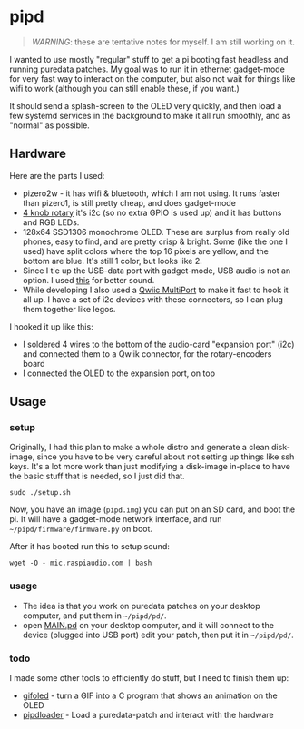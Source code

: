 # pipd

> *WARNING*: these are tentative notes for myself. I am still working on it.

I wanted to use mostly "regular" stuff to get a pi booting fast headless and running puredata patches. My goal was to run it in ethernet gadget-mode for very fast way to interact on the computer, but also not wait for things like wifi to work (although you can still enable these, if you want.)

It should send a splash-screen to the OLED very quickly, and then load a few systemd services in the background to make it all run smoothly, and as "normal" as possible.

## Hardware

Here are the parts I used:

- pizero2w - it has wifi & bluetooth, which I am not using. It runs faster than pizero1, is still pretty cheap, and does gadget-mode
- [4 knob rotary](https://www.adafruit.com/product/5752) it's i2c (so no extra GPIO is used up) and it has buttons and RGB LEDs.
- 128x64 SSD1306 monochrome OLED. These are surplus from really old phones, easy to find, and are pretty crisp & bright. Some (like the one I used) have split colors where the top 16 pixels are yellow, and the bottom are blue. It's still 1 color, but looks like 2.
- Since I tie up the USB-data port with gadget-mode, USB audio is not an option. I used [this](https://www.amazon.com/RASPIAUDIO-Audio-Sound-Ultra-Raspberry/dp/B09JK728MB) for better sound.
- While developing I also used a [Qwiic MultiPort](https://www.sparkfun.com/products/18012) to make it fast to hook it all up. I have a set of i2c devices with these connectors, so I can plug them together like legos.

I hooked it up like this:

- I soldered 4 wires to the bottom of the audio-card "expansion port" (i2c) and connected them to a Qwiik connector, for the rotary-encoders board
- I connected the OLED to the expansion port, on top


## Usage

### setup

Originally, I had this plan to make a whole distro and generate a clean disk-image, since you have to be very careful about not setting up things like ssh keys. It's a lot more work than just modifying a disk-image in-place to have the basic stuff that is needed, so I just did that.

```
sudo ./setup.sh
```

Now, you have an image (`pipd.img`) you can put on an SD card, and boot the pi. It will have a gadget-mode network interface, and run `~/pipd/firmware/firmware.py` on boot.

After it has booted run this to setup sound:

```
wget -O - mic.raspiaudio.com | bash
```

### usage

- The idea is that you work on puredata patches on your desktop computer, and put them in `~/pipd/pd/`.
- open [MAIN.pd](pd/MAIN.pd) on your desktop computer, and it will connect to the device (plugged into USB port) edit your patch, then put it in `~/pipd/pd/`.


### todo

I made some other tools to efficiently do stuff, but I need to finish them up:

- [gifoled](../gifoled) - turn a GIF into a C program that shows an animation on the OLED
- [pipdloader](../pipdloader) - Load a puredata-patch and interact with the hardware


